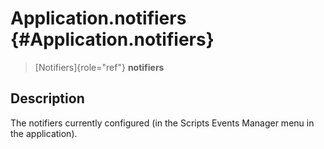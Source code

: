 Application.notifiers {#Application.notifiers}
=====================

> [Notifiers]{role="ref"} **notifiers**

Description
-----------

The notifiers currently configured (in the Scripts Events Manager menu
in the application).
